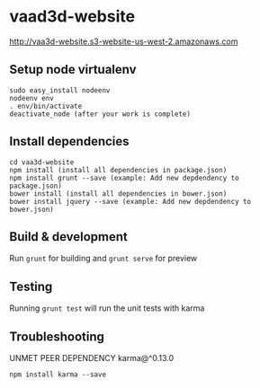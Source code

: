 # vaad3d-website

http://vaa3d-website.s3-website-us-west-2.amazonaws.com

## Setup node virtualenv

```
sudo easy_install nodeenv
nodeenv env
. env/bin/activate
deactivate_node (after your work is complete)
```

## Install dependencies

```
cd vaa3d-website
npm install (install all dependencies in package.json)
npm install grunt --save (example: Add new depdendency to package.json)
bower install (install all dependencies in bower.json)
bower install jquery --save (example: Add new depdendency to bower.json)
```

## Build & development

Run `grunt` for building and `grunt serve` for preview

## Testing

Running `grunt test` will run the unit tests with karma

## Troubleshooting

UNMET PEER DEPENDENCY karma@^0.13.0
```
npm install karma --save
```
